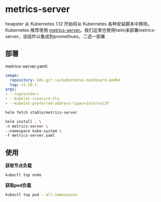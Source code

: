 # metrics-server

heapster 从 Kubernetes 1.12 开始将从 Kubernetes 各种安装脚本中移除。Kubernetes 推荐使用 [metrics-server](https://mail.qq.com/cgi-bin/mail_spam?action=check_link&spam=0&spam_src=1&mailid=&url=https%3A%2F%2Fgithub.com%2Fkubernetes-incubator%2Fmetrics-server)。我们这里也使用helm来部署metrics-server。该组件以集成到promethues，二选一部署



## 部署

metrics-server.yaml:

```yaml
image:
  repository: k8s.gcr.io/kubernetes-dashboard-amd64
  tag: v1.10.1
args:
- --logtostderr
- --kubelet-insecure-tls
- --kubelet-preferred-address-types=InternalIP
```

```bash
helm fetch stable/metrics-server

helm install . \
-n metrics-server \
--namespace kube-system \
-f metrics-server.yaml
```

## 使用

**获取节点负载**

```bash
kubectl top node	
```

**获取pod负载**

```bash
kubectl top pod --all-namespaces
```

